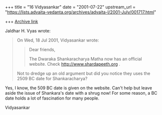 +++
title = "16 Vidyasankar"
date = "2001-07-22"
upstream_url = "https://lists.advaita-vedanta.org/archives/advaita-l/2001-July/001717.html"

+++
[Archive link](https://lists.advaita-vedanta.org/archives/advaita-l/2001-July/001717.html)

Jaldhar H. Vyas <jaldhar at BRAINCELLS.COM> wrote:

>On Wed, 18 Jul 2001, Vidyasankar wrote:
>
>> Dear friends,
>>
>> The Dwaraka Shankaracharya Matha now has an official website. Check
>> http://www.shardapeeth.org .
>>
>
>Not to dredge up an old argument but did you notice they uses the 2509 BC
>date for Shankaracharya?

Yes, I know, the 509 BC date is given on the website. Can't help
but leave aside the issue of Shankara's date with a shrug now! For
some reason, a BC date holds a lot of fascination for many people.

Vidyasankar

